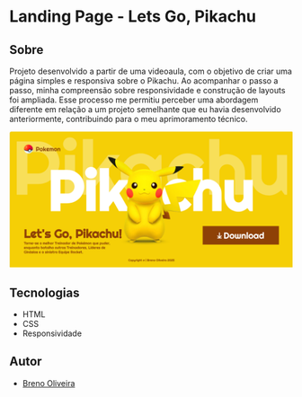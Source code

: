 # Landing Page - Lets Go, Pikachu
## Sobre
Projeto desenvolvido a partir de uma videoaula, com o objetivo de criar uma página simples e responsiva sobre o Pikachu.
Ao acompanhar o passo a passo, minha compreensão sobre responsividade e construção de layouts foi ampliada.
Esse processo me permitiu perceber uma abordagem diferente em relação a um projeto semelhante que eu havia desenvolvido anteriormente, contribuindo para o meu aprimoramento técnico.

![alt text](image-1.png)

## Tecnologias
- HTML
- CSS
- Responsividade
## Autor
- [Breno Oliveira](https://www.linkedin.com/in/breno-oliveira-assis-reis-203010351/)
